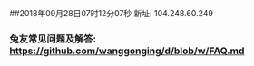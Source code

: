 ##2018年09月28日07时12分07秒 新址: 104.248.60.249
### 兔友常见问题及解答: https://github.com/wanggonging/d/blob/w/FAQ.md
